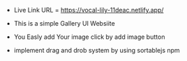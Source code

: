 - Live Link URL = https://vocal-lily-11deac.netlify.app/


- This is a simple Gallery UI Websiite 
- You Easly add Your image click by add image button 
- implement drag and drob system by using sortablejs npm 


